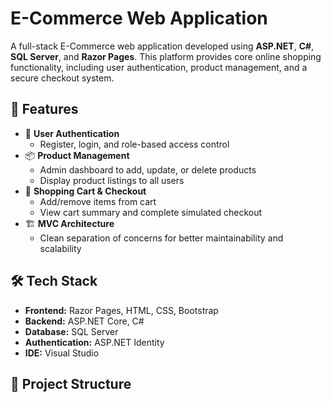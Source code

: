 #  E-Commerce Web Application

A full-stack E-Commerce web application developed using **ASP.NET**, **C#**, **SQL Server**, and **Razor Pages**. This platform provides core online shopping functionality, including user authentication, product management, and a secure checkout system.

## 🚀 Features

- 🔐 **User Authentication**
  - Register, login, and role-based access control
- 📦 **Product Management**
  - Admin dashboard to add, update, or delete products
  - Display product listings to all users
- 🛒 **Shopping Cart & Checkout**
  - Add/remove items from cart
  - View cart summary and complete simulated checkout
- 🏗️ **MVC Architecture**
  - Clean separation of concerns for better maintainability and scalability

## 🛠️ Tech Stack

- **Frontend:** Razor Pages, HTML, CSS, Bootstrap
- **Backend:** ASP.NET Core, C#
- **Database:** SQL Server
- **Authentication:** ASP.NET Identity
- **IDE:** Visual Studio

## 📂 Project Structure

